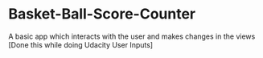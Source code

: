 # Basket-Ball-Score-Counter
A basic app which interacts with the user and makes changes in the views
[Done this while doing Udacity User Inputs]
